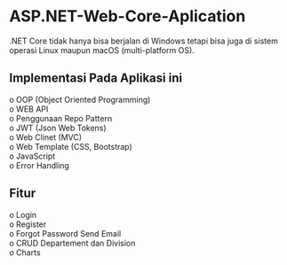 # ASP.NET-Web-Core-Aplication
.NET Core tidak hanya bisa berjalan di Windows tetapi bisa juga di sistem operasi Linux maupun macOS (multi-platform OS).

## Implementasi Pada Aplikasi ini
o	OOP (Object Oriented Programming) <br/>
o	WEB API <br/>
o Penggunaan Repo Pattern <br/>
o	JWT (Json Web Tokens) <br/>
o Web Clinet (MVC) <br/>
o	Web Template (CSS, Bootstrap) <br/>
o	JavaScript <br/>
o	Error Handling <br/>

## Fitur
o Login <br/>
o Register <br/>
o Forgot Password Send Email <br/>
o CRUD Departement dan Division <br/>
o Charts


